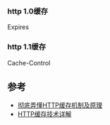 
### http 1.0缓存
Expires

### http 1.1缓存

Cache-Control

## 参考
- [彻底弄懂HTTP缓存机制及原理](https://www.cnblogs.com/chenqf/p/6386163.html)
- [HTTP缓存技术详解](https://www.jianshu.com/p/4f07740d68e4)